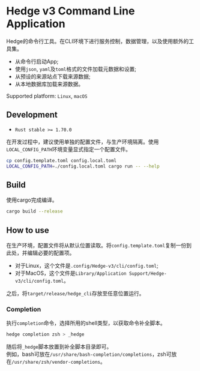 # Hedge v3 Command Line Application

Hedge的命令行工具。在CLI环境下进行服务控制，数据管理，以及使用额外的工具集。
* 从命令行启动App;
* 使用`json`, `yaml`及`toml`格式的文件加载元数据和设置;
* 从预设的来源站点下载来源数据;
* 从本地数据库加载来源数据。

Supported platform: `Linux`, `macOS`

## Development

* `Rust stable >= 1.70.0`

在开发过程中，建议使用单独的配置文件，与生产环境隔离。使用`LOCAL_CONFIG_PATH`环境变量显式指定一个配置文件。
```sh
cp config.template.toml config.local.toml
LOCAL_CONFIG_PATH=./config.local.toml cargo run -- --help
```

## Build

使用cargo完成编译。
```sh
cargo build --release
```

## How to use

在生产环境，配置文件将从默认位置读取。将`config.template.toml`复制一份到此处，并编辑必要的配置项。
* 对于Linux，这个文件是`.config/Hedge-v3/cli/config.toml`;
* 对于MacOS，这个文件是`Library/Application Support/Hedge-v3/cli/config.toml`。

之后，将`target/release/hedge_cli`存放至任意位置运行。

### Completion

执行`completion`命令，选择所用的shell类型，以获取命令补全脚本。
```sh
hedge completion zsh > _hedge
```
随后将`_hedge`脚本放置到补全脚本目录即可。  
例如，bash可放在`/usr/share/bash-completion/completions`，zsh可放在`/usr/share/zsh/vendor-completions`。